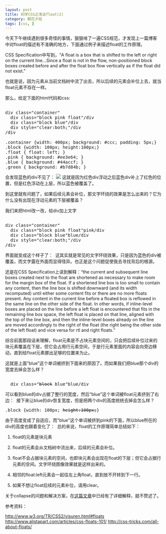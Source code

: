 ```yaml
---
layout: post
title: 初学CSS之浅谈float(2)
category: 朝花夕拾
tags: [css, ]
---
```

今天下午继续遇到很多奇怪的事情，狠狠啃了一遍CSS规范，才发现上一篇博客中对float的描述有不准确的地方，下面通过例子来描述float的工作原理。

CSS Specification中写到，“A float is a box that is shifted to the left or right on the current line...Since a float is not in the flow, non-positioned block boxes created before and after the float box flow vertically as if the float did not exist.” 

也就是说，因为元素从当前文档树中流了出去，所以后续的元素会补位上去，就当float元素不存在一样。

那么，给定下面的html代码和css:

<pre>    
div class="container"
  div class="block pink float"/div
  div class="block blue"/div
  div style="clear:both;"/div
/div

.container {width: 400px; background: #ccc; padding: 5px;}
.block {width: 100px; height:100px;}
.float { float: left; }
.pink { background: #ee3e64; }
.blue { background: #44accf; }
.green { background: #b7d84b; }
</pre>

会发现蓝色的div不见了：
<img src="http://www.iamxiaodao.com/wp-content/uploads/2012/02/float_covers_no_float.png">
这就是因为红色div浮动之后蓝色div补上了红色的位置，但是红色浮动在上层，所以蓝色被覆盖了。

到这里就有问题了，如果后续元素会补位，那文字环绕的效果是怎么出来的？它为什么没有出现在浮动元素的下层被覆盖？

我们来把html改一改，给div加上文字
<pre>    
div class="container"
  div class="block pink float"pink/div
  div class="block blue"blue/div
  div style="clear:both;"/div
/div
</pre>

界面就变成这个样子了：
<img src="http://www.iamxiaodao.com/wp-content/uploads/2012/02/float_covers_no_float_with_words_shown_below.png" alt="">
这其实就是常见的文字环绕效果，只是因为蓝色的div被覆盖，而文字露在外面而显得怪异。也正是这个问题促使我去寻找背后的根源。

还是在CSS Specification上读到解释：“the current and subsequent line boxes created next to the float are shortened as necessary to make room for the margin box of the float. If a shortened line box is too small to contain any content, then the line box is shifted downward (and its width recomputed) until either some content fits or there are no more floats present. Any content in the current line before a floated box is reflowed in the same line on the other side of the float. In other words, if inline-level boxes are placed on the line before a left float is encountered that fits in the remaining line box space, the left float is placed on that line, aligned with the top of the line box, and then the inline-level boxes already on the line are moved accordingly to the right of the float (the right being the other side of the left float) and vice versa for rtl and right floats.”

综合前面那段话来理解，float元素是不占块元素空间的，只会把后续补位过来的块元素覆盖在下层，但它会占用行元素空间，于是行元素里面的内容会向旁边移动，直到给float元素挪出足够的位置来为止。

这就是上面“blue”这个单词被挤到下面来的原因了。而如果我们把blue那个div的宽度去掉会怎么样？

<pre>    
  div class="<del>block</del> blue"blue/div
</pre>

可以看到blue的div占据了整行的宽度，然后“blue”这个单词被float元素挤到了右边：
<img src="http://www.iamxiaodao.com/wp-content/uploads/2012/02/float_covers_no_float_with_words_right.png" alt="">
接下来让blue的div恢复宽度，但是把两个div的高度统统去掉会怎么样？
<pre>
.block {width: 100px; <del>height:100px;</del>}
</pre>
由于高度变成了自适应，而"blue"这个单词被挤到pink的下面，所以blue所在的div的高度也跟着变化了：
<img src="http://www.iamxiaodao.com/wp-content/uploads/2012/02/divs_with_no_height.png" alt="">
总的来说，float的工作原理简单总结如下：

1. float的元素是块元素

2. float的元素会从文档树中流出来，后续的元素会补位。

3. float不会占据块元素的空间，也即块元素会出现在float的下层；但它会占据行元素的空间。文字环绕图像效果就是这样出来的。

4. 相邻的float:left元素会一起往左上角float，直到放不开转到下一行。

5. 如果不想让float后续的元素补位，请用clear。

关于collapse的问题和解决方案，在<a href="http://css-tricks.com/all-about-floats/">这篇文章</a>中已经有了详细解释，就不赘述了。

参考资料：

http://www.w3.org/TR/CSS2/visuren.html#floats
http://www.alistapart.com/articles/css-floats-101/
http://css-tricks.com/all-about-floats/